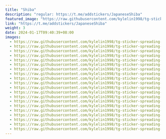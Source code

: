 ```yaml
---
title: "Shiba"
description: "regular: https://t.me/addstickers/JapaneseShiba"
featured_image: "https://raw.githubusercontent.com/kylelin1998/tg-sticker-spreading-worldwide-images/main/img/ce4d8e75-791c-4753-9675-6cc96485fdb3.jpg"
link: "https://t.me/addstickers/JapaneseShiba"
weight: 3
date: 2024-01-17T09:40:39+08:00
images:
  - https://raw.githubusercontent.com/kylelin1998/tg-sticker-spreading-worldwide-images/main/img/ce4d8e75-791c-4753-9675-6cc96485fdb3.jpg
  - https://raw.githubusercontent.com/kylelin1998/tg-sticker-spreading-worldwide-images/main/img/839b0329-3a2e-48bf-87aa-08ca305b75be.jpg
  - https://raw.githubusercontent.com/kylelin1998/tg-sticker-spreading-worldwide-images/main/img/19e0aac4-11e4-4bc7-ab8e-f0a59e9281c0.jpg
  - https://raw.githubusercontent.com/kylelin1998/tg-sticker-spreading-worldwide-images/main/img/6147fa73-5947-4135-a719-ff266924e7e5.jpg
  - https://raw.githubusercontent.com/kylelin1998/tg-sticker-spreading-worldwide-images/main/img/9cd0cc63-4143-4093-a221-b40a0b7f6617.jpg
  - https://raw.githubusercontent.com/kylelin1998/tg-sticker-spreading-worldwide-images/main/img/4cf85a6e-fba3-4263-90b2-c9be393043c2.jpg
  - https://raw.githubusercontent.com/kylelin1998/tg-sticker-spreading-worldwide-images/main/img/b9c70faa-da79-4afa-978d-131ef98bfe2e.jpg
  - https://raw.githubusercontent.com/kylelin1998/tg-sticker-spreading-worldwide-images/main/img/58f1bda7-c1fe-4215-ac76-874ae3cd674c.jpg
  - https://raw.githubusercontent.com/kylelin1998/tg-sticker-spreading-worldwide-images/main/img/0f002bc7-0b94-43e4-8941-fda211f34d3e.jpg
  - https://raw.githubusercontent.com/kylelin1998/tg-sticker-spreading-worldwide-images/main/img/b4038f95-3566-43e2-9532-78d9d7848620.jpg
  - https://raw.githubusercontent.com/kylelin1998/tg-sticker-spreading-worldwide-images/main/img/e66d4dbc-d653-41ac-8862-0449e5d77e62.jpg
  - https://raw.githubusercontent.com/kylelin1998/tg-sticker-spreading-worldwide-images/main/img/f9c1ded6-dfbf-4b00-8b2c-027c322db0f9.jpg
  - https://raw.githubusercontent.com/kylelin1998/tg-sticker-spreading-worldwide-images/main/img/73b6e979-c1d4-455d-b7ff-50bc37736dd3.jpg
  - https://raw.githubusercontent.com/kylelin1998/tg-sticker-spreading-worldwide-images/main/img/f2d5ce37-e6b3-4d5f-9b1d-78074fecf36e.jpg
  - https://raw.githubusercontent.com/kylelin1998/tg-sticker-spreading-worldwide-images/main/img/bedeeb5a-5acb-408d-bd81-fecce4b0c35f.jpg
  - https://raw.githubusercontent.com/kylelin1998/tg-sticker-spreading-worldwide-images/main/img/64c3ecdf-32a6-474d-b035-82c63d9f07fe.jpg
  - https://raw.githubusercontent.com/kylelin1998/tg-sticker-spreading-worldwide-images/main/img/dc3a3609-444d-4197-9e8b-63725265b465.jpg
  - https://raw.githubusercontent.com/kylelin1998/tg-sticker-spreading-worldwide-images/main/img/b7540448-0feb-4fae-a398-ffeebee89094.jpg
  - https://raw.githubusercontent.com/kylelin1998/tg-sticker-spreading-worldwide-images/main/img/be40fc87-e754-4fb1-82fd-4ffbb247ea96.jpg
  - https://raw.githubusercontent.com/kylelin1998/tg-sticker-spreading-worldwide-images/main/img/9389b12c-6eae-4f4c-acb5-f92e6b801e7b.jpg
---
```

